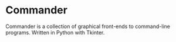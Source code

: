# Commander

Commander is a collection of graphical front-ends to command-line programs. Written in Python with Tkinter.

